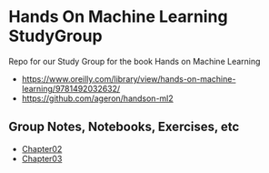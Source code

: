 # Hands On Machine Learning StudyGroup

Repo for our Study Group for the book Hands on Machine Learning

- https://www.oreilly.com/library/view/hands-on-machine-learning/9781492032632/
- https://github.com/ageron/handson-ml2

## Group Notes, Notebooks, Exercises, etc

- [Chapter02](chapt02/README.md)
- [Chapter03](chapt03/README.md)
